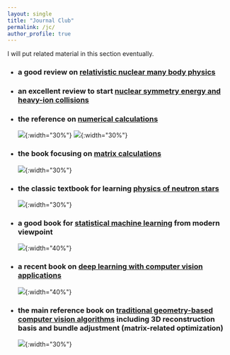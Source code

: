 ```yaml
---
layout: single
title: "Journal Club"
permalink: /jc/
author_profile: true
---
```


I will put related material in this section eventually.

* ### a good review on [relativistic nuclear many body physics](https://inspirehep.net/literature/207866)

* ### an excellent review to start [nuclear symmetry energy and heavy-ion collisions](https://www.sciencedirect.com/science/article/pii/S0370157308001269)

* ### the reference on [numerical calculations](https://numerical.recipes)
   ![](https://bjcai-phys.github.io/images/NRcpp.jpg){:width="30%"}   ![](https://bjcai-phys.github.io/images/NRfortran.jpg){:width="30%"}

* ### the book focusing on [matrix calculations](https://[numerical.recipes](https://www.amazon.com/dp/1421407949/ref=mes-dp?_encoding=UTF8&pd_rd_w=GCZKX&content-id=amzn1.sym.a8908360-3609-476b-8c64-1eef634998b7&pf_rd_p=a8908360-3609-476b-8c64-1eef634998b7&pf_rd_r=ZBT9MN6XHYGQ52NYWM7J&pd_rd_wg=3xu8J&pd_rd_r=3182eee5-5976-4b4d-9444-b47cca0b6c35))
   ![](https://bjcai-phys.github.io/images/MCgolub.jpg){:width="30%"} 
   
* ### the classic textbook for learning [physics of neutron stars](https://www.amazon.com/Black-Holes-White-Dwarfs-Neutron/dp/0471873160)

    ![](https://bjcai-phys.github.io/images/G-ShapiroTeukolsky.png){:width="30%"}

* ### a good book for [statistical machine learning](https://www.amazon.com/Elements-Statistical-Learning-Prediction-Statistics/dp/0387848576/ref=sr_1_1?crid=2SCVI6ZZXMUBY&dib=eyJ2IjoiMSJ9.ySmiEtcDzxTcwr1z1UsYhr3z4VdJIUeZhvEIJuX6ynlW5YiLru_wOe48Ekq9lr_oEoczl4Iyllt3J1v_-xDMh0AhnYnGyaA5paAkLxPVlZlnQPoZix_qQxCX52rLfFB3ve6vNR_4eKt1vALkjXQa6V1NPHV2-btYOq_OzrylJ_3KhmtE364VRG02fi_Pz3Ix-zGS0bA3Dr2zy16XwFZT9WLy7_OaK8McMIBZuvyOuRc.jTufpcjSOQ5UEnSxZ0ign7iUZxQmcd4no66fBgXjr4k&dib_tag=se&keywords=the+elements+of+statistical+learning&qid=1749357469&s=books&sprefix=s%2Cstripbooks%2C2929&sr=1-1) from modern viewpoint

    ![](https://bjcai-phys.github.io/images/G-ESL.png){:width="40%"}

* ### a recent book on [deep learning with computer vision applications](https://www.amazon.com/Understanding-Deep-Learning-Simon-Prince/dp/0262048647/ref=pd_bxgy_thbs_d_sccl_2/130-6229383-0581031?pd_rd_w=vwaHw&content-id=amzn1.sym.dcf559c6-d374-405e-a13e-133e852d81e1&pf_rd_p=dcf559c6-d374-405e-a13e-133e852d81e1&pf_rd_r=XN30YMPZZ4VJ6MB8QEE3&pd_rd_wg=1nnXu&pd_rd_r=a827cad6-34cd-4263-bc5c-a5b05fde7be8&pd_rd_i=0262048647&psc=1)
  
    ![](https://bjcai-phys.github.io/images/PrinceDL.jpg){:width="40%"}

* ### the main reference book on [traditional geometry-based computer vision algorithms](https://www.amazon.com/Multiple-View-Geometry-Computer-Vision/dp/0521540518/ref=pd_bxgy_thbs_d_sccl_1/130-6229383-0581031?pd_rd_w=xA6wE&content-id=amzn1.sym.dcf559c6-d374-405e-a13e-133e852d81e1&pf_rd_p=dcf559c6-d374-405e-a13e-133e852d81e1&pf_rd_r=6033299N6S6TMTGWC8FT&pd_rd_wg=bQYtY&pd_rd_r=00951dbe-b079-4b0c-877a-075ad669c50d&pd_rd_i=0521540518&psc=1) including 3D reconstruction basis and bundle adjustment (matrix-related optimization)
   ![](https://bjcai-phys.github.io/images/MVG.jpg){:width="30%"}  
